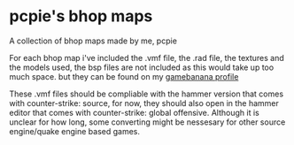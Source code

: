 # pcpie's bhop maps
A collection of bhop maps made by me, pcpie

For each bhop map i've included the .vmf file, the .rad file, the textures and the models used, the bsp files are not included as this would take up too much space. but they can be found on my [gamebanana profile](https://gamebanana.com/members/submissions/maps/1409383)

These .vmf files should be compliable with the hammer version that comes with counter-strike: source, for now, they should also open in the hammer editor that comes with counter-strike: global offensive. Although it is unclear for how long, some converting might be nessesary for other source engine/quake engine based games.
